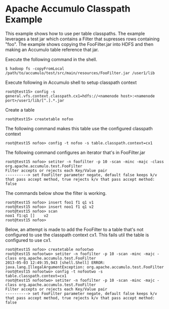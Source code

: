 <!--
Licensed to the Apache Software Foundation (ASF) under one or more
contributor license agreements.  See the NOTICE file distributed with
this work for additional information regarding copyright ownership.
The ASF licenses this file to You under the Apache License, Version 2.0
(the "License"); you may not use this file except in compliance with
the License.  You may obtain a copy of the License at

    http://www.apache.org/licenses/LICENSE-2.0

Unless required by applicable law or agreed to in writing, software
distributed under the License is distributed on an "AS IS" BASIS,
WITHOUT WARRANTIES OR CONDITIONS OF ANY KIND, either express or implied.
See the License for the specific language governing permissions and
limitations under the License.
-->
# Apache Accumulo Classpath Example

This example shows how to use per table classpaths. The example leverages a
test jar which contains a Filter that supresses rows containing "foo". The
example shows copying the FooFilter.jar into HDFS and then making an Accumulo
table reference that jar.


Execute the following command in the shell.

    $ hadoop fs -copyFromLocal /path/to/accumulo/test/src/main/resources/FooFilter.jar /user1/lib

Execute following in Accumulo shell to setup classpath context

    root@test15> config -s general.vfs.context.classpath.cx1=hdfs://<namenode host>:<namenode port>/user1/lib/[^.].*.jar

Create a table

    root@test15> createtable nofoo

The following command makes this table use the configured classpath context

    root@test15 nofoo> config -t nofoo -s table.classpath.context=cx1

The following command configures an iterator that's in FooFilter.jar

    root@test15 nofoo> setiter -n foofilter -p 10 -scan -minc -majc -class org.apache.accumulo.test.FooFilter
    Filter accepts or rejects each Key/Value pair
    ----------> set FooFilter parameter negate, default false keeps k/v that pass accept method, true rejects k/v that pass accept method: false

The commands below show the filter is working.

    root@test15 nofoo> insert foo1 f1 q1 v1
    root@test15 nofoo> insert noo1 f1 q1 v2
    root@test15 nofoo> scan
    noo1 f1:q1 []    v2
    root@test15 nofoo>

Below, an attempt is made to add the FooFilter to a table that's not configured
to use the classpath context cx1. This fails util the table is configured to
use cx1.

    root@test15 nofoo> createtable nofootwo
    root@test15 nofootwo> setiter -n foofilter -p 10 -scan -minc -majc -class org.apache.accumulo.test.FooFilter
    2013-05-03 12:49:35,943 [shell.Shell] ERROR: java.lang.IllegalArgumentException: org.apache.accumulo.test.FooFilter
    root@test15 nofootwo> config -t nofootwo -s table.classpath.context=cx1
    root@test15 nofootwo> setiter -n foofilter -p 10 -scan -minc -majc -class org.apache.accumulo.test.FooFilter
    Filter accepts or rejects each Key/Value pair
    ----------> set FooFilter parameter negate, default false keeps k/v that pass accept method, true rejects k/v that pass accept method: false


